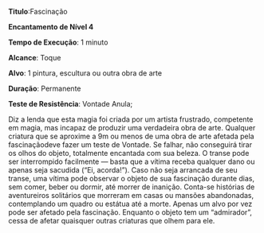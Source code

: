 **Titulo**:Fascinação

**Encantamento de Nível 4**

**Tempo de Execução**: 1 minuto

**Alcance**: Toque

**Alvo**: 1 pintura, escultura ou outra obra de arte

**Duração**: Permanente

**Teste de Resistência**: Vontade Anula;

Diz a lenda que esta magia foi criada por um artista frustrado, competente em magia, mas incapaz de produzir uma verdadeira obra de arte. 
Qualquer criatura que se aproxime a 9m ou menos de uma obra de arte afetada pela fascinaçãodeve fazer um teste de Vontade. Se falhar, não conseguirá tirar os olhos do objeto, totalmente encantada com sua beleza.
O transe pode ser interrompido facilmente — basta que a vítima receba qualquer dano ou apenas seja sacudida (“Ei, acorda!”). Caso não seja arrancada de seu transe, uma vítima pode observar o objeto 
de sua fascinação durante dias, sem comer, beber ou dormir, até morrer de inanição. 
Conta-se histórias de aventureiros solitários que morreram em casas ou mansões abandonadas, contemplando um quadro ou estátua até a morte.
Apenas um alvo por vez pode ser afetado pela fascinação. Enquanto o objeto tem um “admirador”, cessa de afetar quaisquer outras criaturas que olhem para ele.
